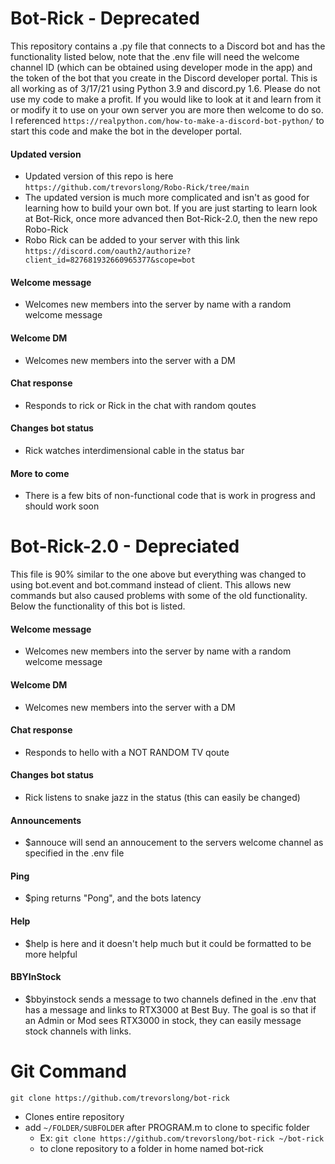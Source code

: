 # Bot-Rick - Deprecated
This repository contains a .py file that connects to a Discord bot and has the functionality listed below, note that the .env file will need the welcome channel ID (which can be obtained using developer mode in the app) and the token of the bot that you create in the Discord developer portal. This is all working as of 3/17/21 using Python 3.9 and discord.py 1.6. Please do not use my code to make a profit. If you would like to look at it and learn from it or modify it to use on your own server you are more then welcome to do so. I referenced `https://realpython.com/how-to-make-a-discord-bot-python/` to start this code and make the bot in the developer portal.

#### Updated version
   * Updated version of this repo is here `https://github.com/trevorslong/Robo-Rick/tree/main`
   * The updated version is much more complicated and isn't as good for learning how to build your own bot. If you are just starting to learn look at Bot-Rick, once more advanced then Bot-Rick-2.0, then the new repo Robo-Rick
   * Robo Rick can be added to your server with this link `https://discord.com/oauth2/authorize?client_id=827681932660965377&scope=bot`
#### Welcome message
   * Welcomes new members into the server by name with a random welcome message
#### Welcome DM
   * Welcomes new members into the server with a DM
#### Chat response
   * Responds to rick or Rick in the chat with random qoutes
#### Changes bot status
   * Rick watches interdimensional cable in the status bar
#### More to come
   * There is a few bits of non-functional code that is work in progress and should work soon
   
# Bot-Rick-2.0 - Depreciated
This file is 90% similar to the one above but everything was changed to using bot.event and bot.command instead of client. This allows new commands but also caused problems with some of the old functionality. Below the functionality of this bot is listed.

#### Welcome message
   * Welcomes new members into the server by name with a random welcome message
#### Welcome DM
   * Welcomes new members into the server with a DM
#### Chat response
   * Responds to hello with a NOT RANDOM TV qoute
#### Changes bot status
   * Rick listens to snake jazz in the status (this can easily be changed)
#### Announcements
   * $annouce will send an annoucement to the servers welcome channel as specified in the .env file
#### Ping
   * $ping returns "Pong", and the bots latency
#### Help
   * $help is here and it doesn't help much but it could be formatted to be more helpful
#### BBYInStock
   * $bbyinstock sends a message to two channels defined in the .env that has a message and links to RTX3000 at Best Buy. The goal is so that if an Admin or Mod sees RTX3000 in stock, they can easily message stock channels with links.
   
# Git Command
`git clone https://github.com/trevorslong/bot-rick`
*  Clones entire repository
*  add `~/FOLDER/SUBFOLDER` after PROGRAM.m to clone to specific folder
   * Ex: `git clone https://github.com/trevorslong/bot-rick ~/bot-rick`
   * to clone repository to a folder in home named bot-rick
